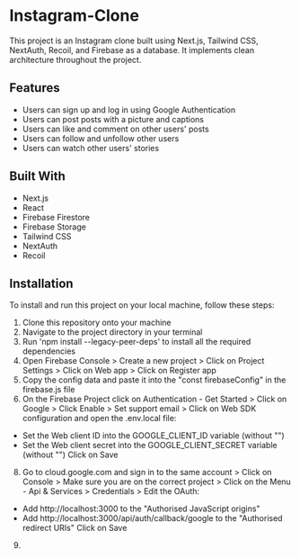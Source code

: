 # Instagram-Clone
This project is an Instagram clone built using Next.js, Tailwind CSS, NextAuth, Recoil, and Firebase as a database. It implements clean architecture throughout the project.

## Features
* Users can sign up and log in using Google Authentication
* Users can post posts with a picture and captions
* Users can like and comment on other users' posts
* Users can follow and unfollow other users
* Users can watch other users' stories

## Built With
* Next.js
* React
* Firebase Firestore
* Firebase Storage
* Tailwind CSS
* NextAuth
* Recoil

## Installation
To install and run this project on your local machine, follow these steps:
1. Clone this repository onto your machine
2. Navigate to the project directory in your terminal
3. Run 'npm install --legacy-peer-deps' to install all the required dependencies
4. Open Firebase Console > Create a new project > Click on Project Settings > Click on Web app > Click on Register app
5. Copy the config data and paste it into the "const firebaseConfig" in the firebase.js file
6. On the Firebase Project click on Authentication - Get Started > Click on Google > Click Enable > Set support email > Click on Web SDK configuration and open the .env.local file:
* Set the Web client ID into the GOOGLE_CLIENT_ID variable (without "")
* Set the Web client secret into the GOOGLE_CLIENT_SECRET variable (without "")
Click on Save

8. Go to cloud.google.com and sign in to the same account > Click on Console > Make sure you are on the correct project > Click on the Menu - Api & Services > Credentials > Edit the OAuth:
* Add http://localhost:3000 to the "Authorised JavaScript origins"
* Add http://localhost:3000/api/auth/callback/google to the "Authorised redirect URIs"
Click on Save
9. 
